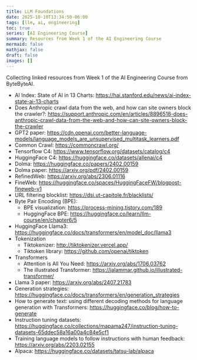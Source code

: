 ```yaml
---
title: LLM Foundations
date: 2025-10-10T13:34:50-06:00
tags: [llm, ai, engineering]
toc: true
series: [AI Engineering Course]
summary: Resources from Week 1 of the AI Engineering Course
mermaid: false
mathjax: false
draft: false
images: []
---
```


Collecting linked resources from Week 1 of the AI Engineering Course from ByteByteAI.

* AI Index: State of AI in 13 Charts: https://hai.stanford.edu/news/ai-index-state-ai-13-charts
* Does Anthropic crawl data from the web, and how can site owners block the crawler?: https://support.anthropic.com/en/articles/8896518-does-anthropic-crawl-data-from-the-web-and-how-can-site-owners-block-the-crawler
* GPT2 paper: https://cdn.openai.com/better-language-models/language_models_are_unsupervised_multitask_learners.pdf
* Common Crawl: https://commoncrawl.org/
* Tensorflow C4: https://www.tensorflow.org/datasets/catalog/c4
* HuggingFace C4: https://huggingface.co/datasets/allenai/c4
* Dolma: https://huggingface.co/papers/2402.00159
* Dolma paper: https://arxiv.org/pdf/2402.00159
* RefinedWeb: https://arxiv.org/abs/2306.01116
* FineWeb: https://huggingface.co/spaces/HuggingFaceFW/blogpost-fineweb-v1
* URL filtering blocklist: https://dsi.ut-capitole.fr/blacklists/
* Byte Pair Encoding (BPE):
  * BPE visualization: https://process-mining.tistory.com/189
  * HuggingFace BPE: https://huggingface.co/learn/llm-course/en/chapter6/5
* HuggingFace Llama3: https://huggingface.co/docs/transformers/en/model_doc/llama3
* Tokenization
  * Tiktokenizer: http://tiktokenizer.vercel.app/
  * Tiktoken library: https://github.com/openai/tiktoken
* Transformers
  * Attention is All You Need: https://arxiv.org/abs/1706.03762
  * The illustrated Transformer: https://jalammar.github.io/illustrated-transformer/
* Llama 3 paper: https://arxiv.org/abs/2407.21783
* Generation strategies: https://huggingface.co/docs/transformers/en/generation_strategies
* How to generate text: using different decoding methods for language generation with Transformers: https://huggingface.co/blog/how-to-generate
* Instruction tuning datasets: https://huggingface.co/collections/mapama247/instruction-tuning-datasets-65ddec58a16a00a4c84e5cf1
* Training language models to follow instructions with human feedback: https://arxiv.org/abs/2203.02155
* Alpaca: https://huggingface.co/datasets/tatsu-lab/alpaca

